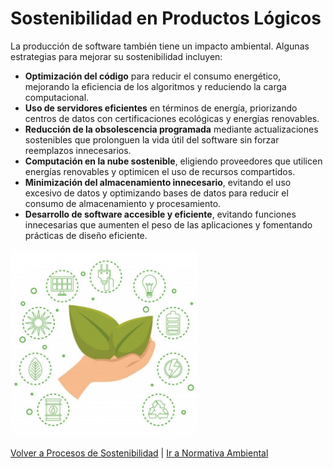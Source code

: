 # Sostenibilidad en Productos Lógicos

La producción de software también tiene un impacto ambiental. Algunas estrategias para mejorar su sostenibilidad incluyen:

- **Optimización del código** para reducir el consumo energético, mejorando la eficiencia de los algoritmos y reduciendo la carga computacional.
- **Uso de servidores eficientes** en términos de energía, priorizando centros de datos con certificaciones ecológicas y energías renovables.
- **Reducción de la obsolescencia programada** mediante actualizaciones sostenibles que prolonguen la vida útil del software sin forzar reemplazos innecesarios.
- **Computación en la nube sostenible**, eligiendo proveedores que utilicen energías renovables y optimicen el uso de recursos compartidos.
- **Minimización del almacenamiento innecesario**, evitando el uso excesivo de datos y optimizando bases de datos para reducir el consumo de almacenamiento y procesamiento.
- **Desarrollo de software accesible y eficiente**, evitando funciones innecesarias que aumenten el peso de las aplicaciones y fomentando prácticas de diseño eficiente.

<img src="../img_pisa3_1_rodrigo/2.jpg" width="300">

[Volver a Procesos de Sostenibilidad](9_procesos_sostenibilidad_rodrigo.md) | [Ir a Normativa Ambiental](../10_capitulo10_ra4_pisa3_1_rodrigo/10_normativa_ambiental_rodrigo.md)

